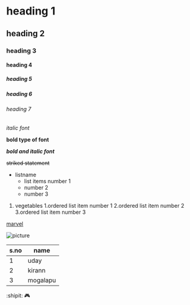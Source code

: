 # heading 1
## heading 2
### heading 3
#### heading 4
##### heading 5
##### heading 6
###### heading 7


*italic font*

**bold type of font**

***bold and italic font***

~~striked statement~~

* listname 
  * list items number 1
  * number 2
  * number 3

1. vegetables
    1.ordered list item number 1
    2.ordered list item number 2
    3.ordered list item number 3


[marvel](https://www.marvel.com)


![picture](https://rukminim1.flixcart.com/image/416/416/j69mz680/painting/v/g/h/rc149-ravgar-original-imaewrqxyfcq7jzf.jpeg?q=70)

s.no|name
----|-----
1|uday
2|kirann
3|mogalapu

:shipit:
🎮
